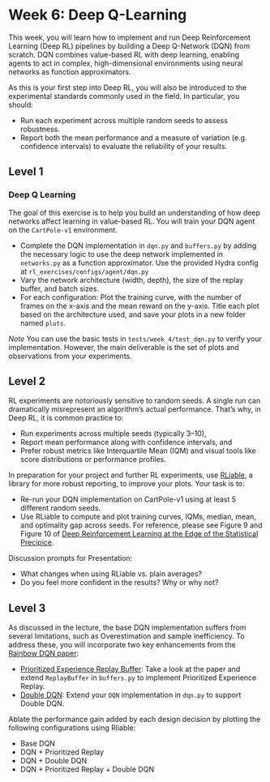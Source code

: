 # Week 6: Deep Q-Learning

This week, you will learn how to implement and run Deep Reinforcement Learning (Deep RL) pipelines by building a Deep Q-Network (DQN) from scratch. DQN combines value-based RL with deep learning, enabling agents to act in complex, high-dimensional environments using neural networks as function approximators.

As this is your first step into Deep RL, you will also be introduced to the experimental standards commonly used in the field. In particular, you should:

- Run each experiment across multiple random seeds to assess robustness.
- Report both the mean performance and a measure of variation (e.g. confidence intervals) to evaluate the reliability of your results.

## Level 1

### Deep Q Learning

The goal of this exercise is to help you build an understanding of how deep networks affect learning in value-based RL.
You will train your DQN agent on the `CartPole-v1` environment.

- Complete the DQN implementation in `dqn.py` and `buffers.py` by adding the necessary logic to use the deep network implemented in `networks.py` as a function approximator. Use the provided Hydra config at `rl_exercises/configs/agent/dqn.py`
- Vary the network architecture (width, depth), the size of the replay buffer, and batch sizes.
- For each configuration: Plot the training curve, with the number of frames on the x-axis and the mean reward on the y-axis. Title each plot based on the architecture used, and save your plots in a new folder named `plots`.

_Note_ You can use the basic tests in `tests/week_4/test_dqn.py` to verify your implementation. However, the main deliverable is the set of plots and observations from your experiments.

## Level 2

RL experiments are notoriously sensitive to random seeds. A single run can dramatically misrepresent an algorithm’s actual performance. That’s why, in Deep RL, it is common practice to:

- Run experiments across multiple seeds (typically 3–10),
- Report mean performance along with confidence intervals, and
- Prefer robust metrics like Interquartile Mean (IQM) and visual tools like score distributions or performance profiles.

In preparation for your project and further RL experiments, use [RLiable](https://github.com/google-research/rliable), a library for more robust reporting, to improve your plots. Your task is to:

- Re-run your DQN implementation on CartPole-v1 using at least 5 different random seeds.
- Use RLiable to compute and plot training curves, IQMs, median, mean, and optimality gap across seeds. For reference, please see Figure 9 and Figure 10 of [Deep Reinforcement Learning at the Edge of the Statistical Precipice](https://arxiv.org/pdf/2108.13264).

Discussion prompts for Presentation:

- What changes when using RLiable vs. plain averages?
- Do you feel more confident in the results? Why or why not?

## Level 3

As discussed in the lecture, the base DQN implementation suffers from several limitations, such as Overestimation and sample inefficiency. To address these, you will incorporate two key enhancements from the [Rainbow DQN paper](https://arxiv.org/pdf/1710.02298.pdf):

- [Prioritized Experience Replay Buffer](https://arxiv.org/pdf/1511.05952.pdf): Take a look at the paper and extend `ReplayBuffer` in `buffers.py` to implement Prioritized Experience Replay.
- [Double DQN](https://arxiv.org/pdf/1509.06461): Extend your `DQN` implementation in `dqn.py` to support Double DQN.

Ablate the performance gain added by each design decision by plotting the following configurations using Rliable:

- Base DQN
- DQN + Prioritized Replay
- DQN + Double DQN
- DQN + Prioritized Replay + Double DQN
